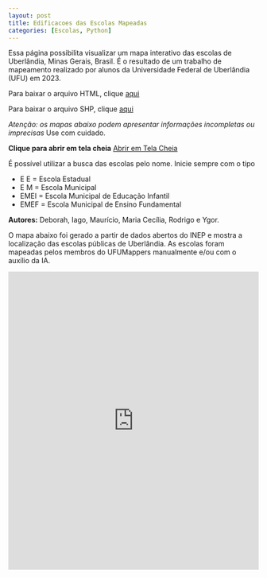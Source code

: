 ```yaml
---
layout: post
title: Edificacoes das Escolas Mapeadas
categories: [Escolas, Python]
---
```


Essa página possibilita visualizar um mapa interativo das escolas de Uberlândia, Minas Gerais, Brasil. É o resultado de um trabalho de mapeamento realizado por alunos da Universidade Federal de Uberlândia (UFU) em 2023.

Para baixar o arquivo HTML, clique [aqui](https://github.com/rodrigoafreire/UFU_MAPPERS/blob/gh-pages-fix/Arquivos_de_Suporte/HTML/)

Para baixar o arquivo SHP, clique [aqui](https://github.com/rodrigoafreire/UFU_MAPPERS/blob/gh-pages-fix/Arquivos_de_Suporte/SHP) 

*Atenção: os mapas abaixo podem apresentar informações incompletas ou imprecisas* Use com cuidado.

**Clique para abrir em tela cheia**
[Abrir em Tela Cheia](https://rodrigoafreire.github.io/UFU_MAPPERS/Arquivos_de_Suporte/HTML/Escolas_edificacoes_UDI.html)

É possível utilizar a busca das escolas pelo nome. Inicie sempre com o tipo
* E E = Escola Estadual
* E M = Escola Municipal
* EMEI = Escola Municipal de Educação Infantil
* EMEF = Escola Municipal de Ensino Fundamental
 

**Autores:** Deborah, Iago, Maurício, Maria Cecília, Rodrigo e Ygor.

O mapa abaixo foi gerado a partir de dados abertos do INEP e mostra a localização das escolas públicas de Uberlândia. As escolas foram mapeadas pelos membros do UFUMappers manualmente e/ou com o auxílio da IA. 

<iframe 
  width="100%"
  height="600"
  src="https://rodrigoafreire.github.io/UFU_MAPPERS/Arquivos_de_Suporte/HTML/Escolas_edificacoes_UDI"
  frameborder="0"
  allowfullscreen>
